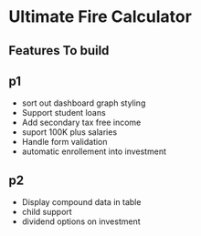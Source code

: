 # Ultimate Fire Calculator


## Features To build

## p1
- sort out dashboard graph  styling
- Support student loans
- Add secondary tax free income 
- suport 100K plus salaries 
- Handle form validation
- automatic enrollement into investment

## p2
-	Display compound data in table 
- child support 
- dividend options on investment

